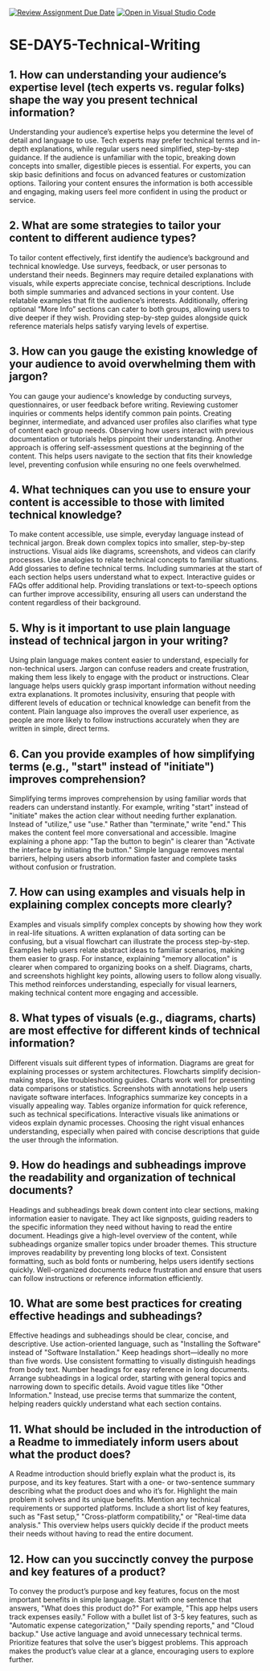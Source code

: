 [![Review Assignment Due Date](https://classroom.github.com/assets/deadline-readme-button-22041afd0340ce965d47ae6ef1cefeee28c7c493a6346c4f15d667ab976d596c.svg)](https://classroom.github.com/a/zsAR-pyY)
[![Open in Visual Studio Code](https://classroom.github.com/assets/open-in-vscode-2e0aaae1b6195c2367325f4f02e2d04e9abb55f0b24a779b69b11b9e10269abc.svg)](https://classroom.github.com/online_ide?assignment_repo_id=18472983&assignment_repo_type=AssignmentRepo)
# SE-DAY5-Technical-Writing
## 1. How can understanding your audience’s expertise level (tech experts vs. regular folks) shape the way you present technical information?
Understanding your audience’s expertise helps you determine the level of detail and language to use. Tech experts may prefer technical terms and in-depth explanations, while regular users need simplified, step-by-step guidance. If the audience is unfamiliar with the topic, breaking down concepts into smaller, digestible pieces is essential. For experts, you can skip basic definitions and focus on advanced features or customization options. Tailoring your content ensures the information is both accessible and engaging, making users feel more confident in using the product or service.

## 2. What are some strategies to tailor your content to different audience types?
To tailor content effectively, first identify the audience’s background and technical knowledge. Use surveys, feedback, or user personas to understand their needs. Beginners may require detailed explanations with visuals, while experts appreciate concise, technical descriptions. Include both simple summaries and advanced sections in your content. Use relatable examples that fit the audience’s interests. Additionally, offering optional “More Info” sections can cater to both groups, allowing users to dive deeper if they wish. Providing step-by-step guides alongside quick reference materials helps satisfy varying levels of expertise.

## 3. How can you gauge the existing knowledge of your audience to avoid overwhelming them with jargon?
You can gauge your audience's knowledge by conducting surveys, questionnaires, or user feedback before writing. Reviewing customer inquiries or comments helps identify common pain points. Creating beginner, intermediate, and advanced user profiles also clarifies what type of content each group needs. Observing how users interact with previous documentation or tutorials helps pinpoint their understanding. Another approach is offering self-assessment questions at the beginning of the content. This helps users navigate to the section that fits their knowledge level, preventing confusion while ensuring no one feels overwhelmed.

## 4. What techniques can you use to ensure your content is accessible to those with limited technical knowledge?
To make content accessible, use simple, everyday language instead of technical jargon. Break down complex topics into smaller, step-by-step instructions. Visual aids like diagrams, screenshots, and videos can clarify processes. Use analogies to relate technical concepts to familiar situations. Add glossaries to define technical terms. Including summaries at the start of each section helps users understand what to expect. Interactive guides or FAQs offer additional help. Providing translations or text-to-speech options can further improve accessibility, ensuring all users can understand the content regardless of their background.

## 5. Why is it important to use plain language instead of technical jargon in your writing?
Using plain language makes content easier to understand, especially for non-technical users. Jargon can confuse readers and create frustration, making them less likely to engage with the product or instructions. Clear language helps users quickly grasp important information without needing extra explanations. It promotes inclusivity, ensuring that people with different levels of education or technical knowledge can benefit from the content. Plain language also improves the overall user experience, as people are more likely to follow instructions accurately when they are written in simple, direct terms.

## 6. Can you provide examples of how simplifying terms (e.g., "start" instead of "initiate") improves comprehension?
Simplifying terms improves comprehension by using familiar words that readers can understand instantly. For example, writing "start" instead of "initiate" makes the action clear without needing further explanation. Instead of "utilize," use "use." Rather than "terminate," write "end." This makes the content feel more conversational and accessible. Imagine explaining a phone app: "Tap the button to begin" is clearer than "Activate the interface by initiating the button." Simple language removes mental barriers, helping users absorb information faster and complete tasks without confusion or frustration.

## 7. How can using examples and visuals help in explaining complex concepts more clearly?
Examples and visuals simplify complex concepts by showing how they work in real-life situations. A written explanation of data sorting can be confusing, but a visual flowchart can illustrate the process step-by-step. Examples help users relate abstract ideas to familiar scenarios, making them easier to grasp. For instance, explaining "memory allocation" is clearer when compared to organizing books on a shelf. Diagrams, charts, and screenshots highlight key points, allowing users to follow along visually. This method reinforces understanding, especially for visual learners, making technical content more engaging and accessible.

## 8. What types of visuals (e.g., diagrams, charts) are most effective for different kinds of technical information?
Different visuals suit different types of information. Diagrams are great for explaining processes or system architectures. Flowcharts simplify decision-making steps, like troubleshooting guides. Charts work well for presenting data comparisons or statistics. Screenshots with annotations help users navigate software interfaces. Infographics summarize key concepts in a visually appealing way. Tables organize information for quick reference, such as technical specifications. Interactive visuals like animations or videos explain dynamic processes. Choosing the right visual enhances understanding, especially when paired with concise descriptions that guide the user through the information.

## 9. How do headings and subheadings improve the readability and organization of technical documents?
Headings and subheadings break down content into clear sections, making information easier to navigate. They act like signposts, guiding readers to the specific information they need without having to read the entire document. Headings give a high-level overview of the content, while subheadings organize smaller topics under broader themes. This structure improves readability by preventing long blocks of text. Consistent formatting, such as bold fonts or numbering, helps users identify sections quickly. Well-organized documents reduce frustration and ensure that users can follow instructions or reference information efficiently.

## 10. What are some best practices for creating effective headings and subheadings?
Effective headings and subheadings should be clear, concise, and descriptive. Use action-oriented language, such as "Installing the Software" instead of "Software Installation." Keep headings short—ideally no more than five words. Use consistent formatting to visually distinguish headings from body text. Number headings for easy reference in long documents. Arrange subheadings in a logical order, starting with general topics and narrowing down to specific details. Avoid vague titles like "Other Information." Instead, use precise terms that summarize the content, helping readers quickly understand what each section contains.

## 11. What should be included in the introduction of a Readme to immediately inform users about what the product does?
A Readme introduction should briefly explain what the product is, its purpose, and its key features. Start with a one- or two-sentence summary describing what the product does and who it’s for. Highlight the main problem it solves and its unique benefits. Mention any technical requirements or supported platforms. Include a short list of key features, such as "Fast setup," "Cross-platform compatibility," or "Real-time data analysis." This overview helps users quickly decide if the product meets their needs without having to read the entire document.

## 12. How can you succinctly convey the purpose and key features of a product?
To convey the product’s purpose and key features, focus on the most important benefits in simple language. Start with one sentence that answers, "What does this product do?" For example, "This app helps users track expenses easily." Follow with a bullet list of 3-5 key features, such as "Automatic expense categorization," "Daily spending reports," and "Cloud backup." Use active language and avoid unnecessary technical terms. Prioritize features that solve the user’s biggest problems. This approach makes the product’s value clear at a glance, encouraging users to explore further.
